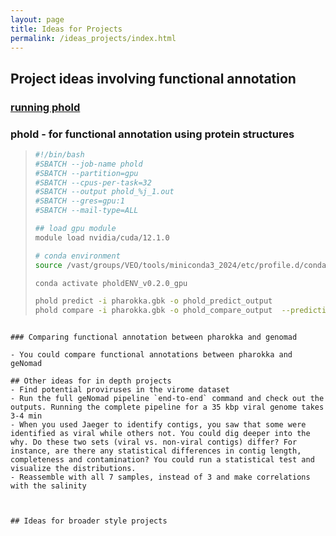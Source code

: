 ```yaml
---
layout: page
title: Ideas for Projects
permalink: /ideas_projects/index.html
---
```



## Project ideas involving functional annotation

### [running phold](https://phold.readthedocs.io/en/latest/run/)

### phold - for functional annotation using protein structures

>```bash
> #!/bin/bash
> #SBATCH --job-name phold
> #SBATCH --partition=gpu
> #SBATCH --cpus-per-task=32
> #SBATCH --output phold_%j_1.out
> #SBATCH --gres=gpu:1
> #SBATCH --mail-type=ALL
>
> ## load gpu module
> module load nvidia/cuda/12.1.0
>
> # conda environment
> source /vast/groups/VEO/tools/miniconda3_2024/etc/profile.d/conda.sh
>
> conda activate pholdENV_v0.2.0_gpu
>
> phold predict -i pharokka.gbk -o phold_predict_output
> phold compare -i pharokka.gbk -o phold_compare_output  --predictions_dir phold_predict_output -t 32
>
```

### Comparing functional annotation between pharokka and genomad

- You could compare functional annotations between pharokka and geNomad

## Other ideas for in depth projects
- Find potential proviruses in the virome dataset
- Run the full geNomad pipeline `end-to-end` command and check out the outputs. Running the complete pipeline for a 35 kbp viral genome takes 3-4 min
- When you used Jaeger to identify contigs, you saw that some were identified as viral while others not. You could dig deeper into the why. Do these two sets (viral vs. non-viral contigs) differ? For instance, are there any statistical differences in contig length, completeness and contamination? You could run a statistical test and visualize the distributions.
- Reassemble with all 7 samples, instead of 3 and make correlations with the salinity



## Ideas for broader style projects
